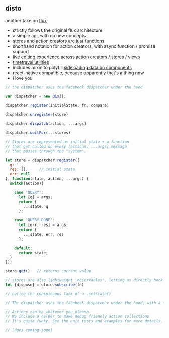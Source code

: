 disto
---
another take on [flux](http://facebook.github.io/flux)

- strictly follows the original flux architecture
- a simple api, with no new concepts
- stores and action creators are just functions
- shorthand notation for action creators, with async function / promise support
- [live editing experience](https://github.com/threepointone/disto-hot-loader) across action creators / stores / views
- [timetravel utilities](https://github.com/threepointone/disto-example/blob/master/_rest/record.js)
- includes mixin to polyfill [sideloading data on components](https://github.com/facebook/react/issues/3398)
- react-native compatible, because apparently that's a thing now
- i love you

```js
// the dispatcher uses the facebook dispatcher under the hood

var dispatcher = new Dis();

dispatcher.register(initialState, fn, compare)

dispatcher.unregister(store)

dispatcher.dispatch(action, ...args)

dispatcher.waitFor(...stores)

// Stores are represented as initial state + a function
// that get called on every [actions, ...args] message
// that passes through the "system".

let store = dispatcher.register({
  q: '',
  res: [],     // initial state
  err: null
}, function(state, action, ...args) {
  switch(action){

    case 'QUERY':
      let [q] = args;
      return {
        ...state, q
      };

    case 'QUERY_DONE':
      let [err, res] = args;
      return {
        ...state, err, res
      };

    default:
      return state;
  }
});

store.get()   // returns current value

// stores are also lightweight 'observables', letting us directly hook on to react components
let {dispose} = store.subscribe(fn)

// notice the conspicuous lack of a .setState()

// The dispatcher uses the facebook dispatcher under the hood, with a nicer api for these stores.

// Actions can be whatever you please.
// We include a helper to make debug friendly action collections
// It's quite funky. See the unit tests and examples for more details.

// [docs coming soon]

```
